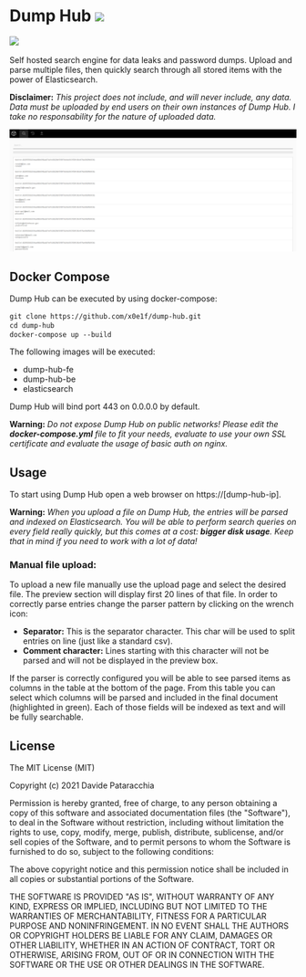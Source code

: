 # Dump Hub <img src="dump-hub-fe/src/favicon.ico" width=22px/>

<img src="demo/header.png"/>  

Self hosted search engine for data leaks and password dumps. Upload and parse multiple files, then quickly search through all stored items with the power of Elasticsearch.  
   
**Disclaimer:** *This project does not include, and will never include, any data. Data must be uploaded by end users on their own instances of Dump Hub. I take no responsability for the nature of uploaded data.*  

<img src="demo/demo.png"/>  

## Docker Compose
Dump Hub can be executed by using docker-compose:
```
git clone https://github.com/x0e1f/dump-hub.git
cd dump-hub
docker-compose up --build
```
The following images will be executed:   
* dump-hub-fe
* dump-hub-be
* elasticsearch

Dump Hub will bind port 443 on 0.0.0.0 by default.  
     
**Warning:** *Do not expose Dump Hub on public networks! Please edit the **docker-compose.yml** file to fit your needs, evaluate to use your own SSL certificate and evaluate the usage of basic auth on nginx.*

## Usage
To start using Dump Hub open a web browser on https://[dump-hub-ip].    

**Warning:** *When you upload a file on Dump Hub, the entries will be parsed and indexed on Elasticsearch. You will be able to perform search queries on every field really quickly, but this comes at a cost: **bigger disk usage**. Keep that in mind if you need to work with a lot of data!*

### Manual file upload:
To upload a new file manually use the upload page and select the desired file. The preview section will display first 20 lines of that file. In order to correctly parse entries change the parser pattern by clicking on the wrench icon:   
* **Separator:** This is the separator character. This char will be used to split entries on line (just like a standard csv).    
* **Comment character:** Lines starting with this character will not be parsed and will not be displayed in the preview box.  
     
If the parser is correctly configured you will be able to see parsed items as columns in the table at the bottom of the page. From this table you can select which columns will be parsed and included in the final document (highlighted in green). Each of those fields will be indexed as text and will be fully searchable.

## License
The MIT License (MIT)

Copyright (c) 2021 Davide Pataracchia

Permission is hereby granted, free of charge, to any person obtaining a copy of this software and associated documentation files (the "Software"), to deal in the Software without restriction, including without limitation the rights to use, copy, modify, merge, publish, distribute, sublicense, and/or sell copies of the Software, and to permit persons to whom the Software is furnished to do so, subject to the following conditions:

The above copyright notice and this permission notice shall be included in all copies or substantial portions of the Software.

THE SOFTWARE IS PROVIDED "AS IS", WITHOUT WARRANTY OF ANY KIND, EXPRESS OR IMPLIED, INCLUDING BUT NOT LIMITED TO THE WARRANTIES OF MERCHANTABILITY, FITNESS FOR A PARTICULAR PURPOSE AND NONINFRINGEMENT. IN NO EVENT SHALL THE AUTHORS OR COPYRIGHT HOLDERS BE LIABLE FOR ANY CLAIM, DAMAGES OR OTHER LIABILITY, WHETHER IN AN ACTION OF CONTRACT, TORT OR OTHERWISE, ARISING FROM, OUT OF OR IN CONNECTION WITH THE SOFTWARE OR THE USE OR OTHER DEALINGS IN THE SOFTWARE.
